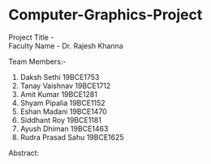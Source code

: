 # Computer-Graphics-Project

Project Title -   
Faculty Name  -   Dr. Rajesh Khanna

Team Members:-
1. Daksh Sethi        19BCE1753
2. Tanay Vaishnav     19BCE1712
3. Amit Kumar         19BCE1281
4. Shyam Pipalia      19BCE1152
5. Eshan Madani       19BCE1470
6. Siddhant Roy       19BCE1181
7. Ayush Dhiman       19BCE1463
8. Rudra Prasad Sahu  19BCE1625


Abstract:
